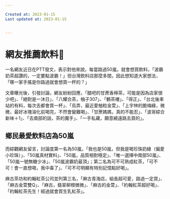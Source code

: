 ```yaml
---

Created at: 2023-01-15
Last updated at: 2023-01-15


---
```


# 網友推薦飲料🥤


一名網友近日在PTT發文，表示對他來說，每當路過50嵐，就會想買飲料，「波霸奶茶超讚的，一定要點波霸！」但台灣飲料店那麼多間，因此想知道大家想法，「哪一家手搖是你路過就會想買一杯的？」

文章曝光後，引發討論，網友紛紛回應，「醋吧的甘蔗香檸茶，可能是因為店家很少吧」、「絕對是一沐日」、「八耀合茶，柚子307」、「鶴茶樓」、「得正」、「台北後車站的有料，每次去都會買一杯」、「烏弄，最近愛柚粒金萱」、「上宇林的脆梅綠，微微，最好冰塊溶化前喝完，不然會變難喝」、「甘蔗媽媽，真的不能忍」、「波哥綜合新味＋1」、「去南部的話，茶的魔手」、「一手私藏，願意繞遠路去買的」。

## 鄉民最愛飲料店為50嵐

而綜觀網友留言，討論度第一名為50嵐，「我也是50嵐，但我是喝珍珠奶綠（偏愛小珍珠）」、「50嵐真材實料」、「50嵐，品質相對穩定」、「唯一選擇中南部50嵐」、「50嵐一號無糖少冰」、「50嵐波霸奶最頂」；第二名為可不可熟成紅茶，「可不可！會一直想喝，我中毒了」、「可不可明顯有特別記憶點好喝」。

麻古茶坊和約翰紅茶公司並列第三名，「麻古青海店，組長超可愛，路過一定買」、「麻古金萱雙Q」、「麻古，翡翠柳橙微微」、「麻古的金萱」、「約翰紅茶超好喝」、「約翰紅茶先生！經過就會買生乳紅茶」。

